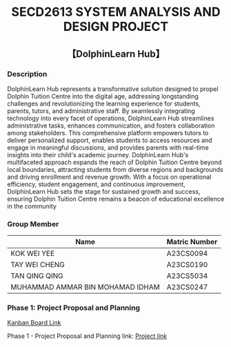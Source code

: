 # <div align="center"> SECD2613 SYSTEM ANALYSIS AND DESIGN PROJECT
## <div align="center"> 【DolphinLearn Hub】
### Description
DolphinLearn Hub represents a transformative solution designed to propel Dolphin Tuition Centre into the digital age, addressing longstanding challenges and revolutionizing the learning experience for students, parents, tutors, and administrative staff. By seamlessly integrating technology into every facet of operations, DolphinLearn Hub streamlines administrative tasks, enhances communication, and fosters collaboration among stakeholders. This comprehensive platform empowers tutors to deliver personalized support, enables students to access resources and engage in meaningful discussions, and provides parents with real-time insights into their child's academic journey. DolphinLearn Hub's multifaceted approach expands the reach of Dolphin Tuition Centre beyond local boundaries, attracting students from diverse regions and backgrounds and driving enrollment and revenue growth. With a focus on operational efficiency, student engagement, and continuous improvement, DolphinLearn Hub sets the stage for sustained growth and success, ensuring Dolphin Tuition Centre remains a beacon of educational excellence in the community

### Group Member 
| Name  | Matric Number |
| ------------- | ------------- |
| KOK WEI YEE | A23CS0094 |
|TAY WEI CHENG | A23CS0190 | 
|TAN QING QING | A23CS5034 |
|MUHAMMAD AMMAR BIN MOHAMAD IDHAM | A23CS0247 |

### Phase 1: Project Proposal and Planning
<p> <a href="https://github.com/users/KOKWEIYEE/projects/3">Kanban Board Link</a></p>
<p> Phase 1 - Project Proposal and Planning link:  <a href="https://github.com/users/KOKWEIYEE/projects/3">Project link</p>
